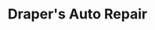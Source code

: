 ---
title: "Draper's Auto Repair"
url: /liberty/drapers-auto-repair-old-liberty-road/
shop: car repair
---
